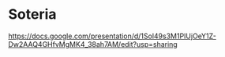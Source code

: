 # Soteria

https://docs.google.com/presentation/d/1Sol49s3M1PIUjOeY1Z-Dw2AAQ4GHfvMgMK4_38ah7AM/edit?usp=sharing
